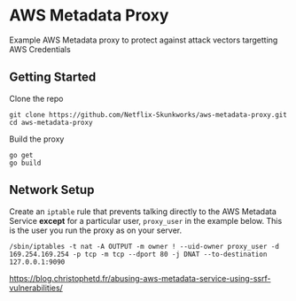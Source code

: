 # AWS Metadata Proxy

Example AWS Metadata proxy to protect against attack vectors targetting AWS Credentials 

## Getting Started

Clone the repo

```
git clone https://github.com/Netflix-Skunkworks/aws-metadata-proxy.git
cd aws-metadata-proxy
```

Build the proxy

```golang
go get
go build
```

## Network Setup

Create an `iptable` rule that prevents talking directly to the AWS Metadata Service **except** for a particular user, `proxy_user` in the example below.  This is the user you run the proxy as on your server.

```
/sbin/iptables -t nat -A OUTPUT -m owner ! --uid-owner proxy_user -d 169.254.169.254 -p tcp -m tcp --dport 80 -j DNAT --to-destination 127.0.0.1:9090
```

https://blog.christophetd.fr/abusing-aws-metadata-service-using-ssrf-vulnerabilities/
